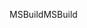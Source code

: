 <span data-ttu-id="d8247-101">MSBuild</span><span class="sxs-lookup"><span data-stu-id="d8247-101">MSBuild</span></span>